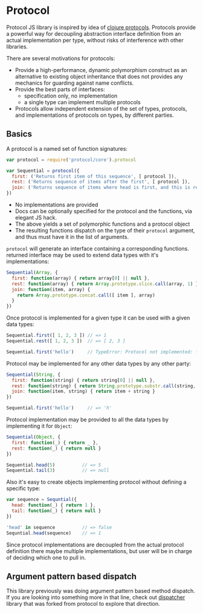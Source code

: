 # Protocol

Protocol JS library is inspired by idea of [clojure protocols]. Protocols
provide a powerful way for decoupling abstraction interface definition from
an actual implementation per type, without risks of interference with other
libraries.

There are several motivations for protocols:

- Provide a high-performance, dynamic polymorphism construct as an alternative
  to existing object inheritance that does not provides any mechanics for
  guarding against name conflicts.
- Provide the best parts of interfaces:
    - specification only, no implementation
    - a single type can implement multiple protocols
- Protocols allow independent extension of the set of types, protocols, and
  implementations of protocols on types, by different parties.

## Basics

A protocol is a named set of function signatures:

```js
var protocol = require('protocol/core').protocol

var Sequential = protocol({
  first: ('Returns first item of this sequence', [ protocol ]),
  rest: ('Returns sequence of items after the first', [ protocol ]),
  join: ('Returns sequence of items where head is first, and this is rest', [ Object, protocol ])
})
```

- No implementations are provided
- Docs can be optionally specified for the protocol and the functions, via
  elegant JS hack.
- The above yields a set of polymorphic functions and a protocol object
- The resulting functions dispatch on the type of their `protocol` argument,
  and thus must have it in the list of arguments.

`protocol` will generate an interface containing a corresponding functions.
returned interface may be used to extend data types with it's implementations:

```js
Sequential(Array, {
  first: function(array) { return array[0] || null },
  rest: function(array) { return Array.prototype.slice.call(array, 1) },
  join: function(item, array) {
    return Array.prototype.concat.call([ item ], array)
  }
})
```

Once protocol is implemented for a given type it can be used with a given data
types:

```js
Sequential.first([ 1, 2, 3 ]) // => 1
Sequential.rest([ 1, 2, 3 ])  // => [ 2, 3 ]

Sequential.first('hello')     // TypeError: Protocol not implemented: first
```

Protocol may be implemented for any other data types by any other party:

```js
Sequential(String, {
  first: function(string) { return string[0] || null },
  rest: function(string) { return String.prototype.substr.call(string, 1) },
  join: function(item, string) { return item + string }
})

Sequential.first('hello')     // => 'h'
```

Protocol implementation may be provided to all the data types by implementing
it for `Object`:

```js
Sequential(Object, {
  first: function(_) { return _ },
  rest: function(_) { return null }
})

Sequential.head(5)          // => 5
Sequential.tail(3)          // => null
```

Also it's easy to create objects implementing protocol without defining a
specific type:


```js
var sequence = Sequntial({
  head: function(_) { return 1 },
  tail: function(_) { return null }
})

'head' in sequence          // => false
Sequntial.head(sequence)    // => 1
```

Since protocol implementations are decoupled from the actual protocol
definition there maybe multiple implementations, but user will be in charge of
deciding which one to pull in.

## Argument pattern based dispatch

This library previously was doing argument pattern based method dispatch.
If you are looking into something more in that line, check out [dispatcher]
library that was forked from protocol to explore that direction.

[dispatcher]:https://github.com/Gozala/dispatcher/ "Argument patter based dispatch"
[clojure protocols]:http://clojure.org/protocols "Clojure protocols"
